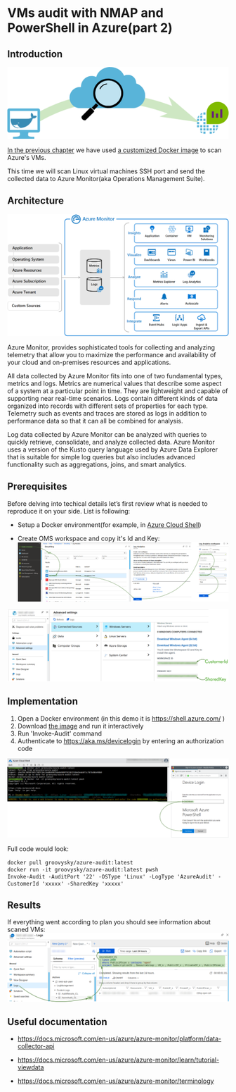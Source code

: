 # VMs audit with NMAP and PowerShell in Azure(part 2)

## Introduction

![](/images/docker/scan_arch.png)

[In the previous chapter](/docker-audit-00/README.md) we have used [a customized Docker image](https://hub.docker.com/r/groovysky/azure-audit) to scan Azure's VMs. 

This time we will scan Linux virtual machines SSH port and send the collected data to Azure Monitor(aka Operations Management Suite).

## Architecture

![](/images/docker/azure_monitor_overview.png)

Azure Monitor, provides sophisticated tools for collecting and analyzing telemetry that allow you to maximize the performance and availability of your cloud and on-premises resources and applications. 

All data collected by Azure Monitor fits into one of two fundamental types, metrics and logs. Metrics are numerical values that describe some aspect of a system at a particular point in time. They are lightweight and capable of supporting near real-time scenarios. Logs contain different kinds of data organized into records with different sets of properties for each type. Telemetry such as events and traces are stored as logs in addition to performance data so that it can all be combined for analysis.

Log data collected by Azure Monitor can be analyzed with queries to quickly retrieve, consolidate, and analyze collected data. Azure Monitor uses a version of the Kusto query language used by Azure Data Explorer that is suitable for simple log queries but also includes advanced functionality such as aggregations, joins, and smart analytics.

## Prerequisites

Before delving into techical details let’s first review what is needed to reproduce it on your side. List is following:

* Setup a Docker environment(for example, in [Azure Cloud Shell](/docker-azure-cli-00/README.md#Introduction))

* Create OMS workspace and copy it's Id and Key:
![](/images/docker/create_oms.png)

![](/images/docker/get_oms_cred.png)

## Implementation

1. Open a Docker environment (in this demo it is https://shell.azure.com/ )
1. Download [the image](https://hub.docker.com/r/groovysky/azure-audit) and run it interactively
1. Run 'Invoke-Audit' command
1. Authenticate to https://aka.ms/devicelogin by entering an authorization code

![](/images/docker/cloud_run.png)

Full code would look:
```
docker pull groovysky/azure-audit:latest
docker run -it groovysky/azure-audit:latest pwsh
Invoke-Audit -AuditPort '22' -OSType 'Linux' -LogType 'AzureAudit' -CustomerId 'xxxxx' -SharedKey 'xxxxx' 
```

## Results
If everything went according to plan you should see information about scaned VMs:
![](/images/docker/oms_results.png)

## Useful documentation

* https://docs.microsoft.com/en-us/azure/azure-monitor/platform/data-collector-api

* https://docs.microsoft.com/en-us/azure/azure-monitor/learn/tutorial-viewdata

* https://docs.microsoft.com/en-us/azure/azure-monitor/terminology
